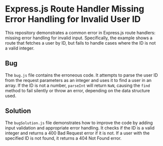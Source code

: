# Express.js Route Handler Missing Error Handling for Invalid User ID

This repository demonstrates a common error in Express.js route handlers:  missing error handling for invalid input.  Specifically, the example shows a route that fetches a user by ID, but fails to handle cases where the ID is not a valid integer.

## Bug

The `bug.js` file contains the erroneous code.  It attempts to parse the user ID from the request parameters as an integer and uses it to find a user in an array.  If the ID is not a number, `parseInt` will return `NaN`, causing the `find` method to fail silently or throw an error, depending on the data structure used.

## Solution

The `bugSolution.js` file demonstrates how to improve the code by adding input validation and appropriate error handling.  It checks if the ID is a valid integer and returns a 400 Bad Request error if it is not.  If a user with the specified ID is not found, it returns a 404 Not Found error.